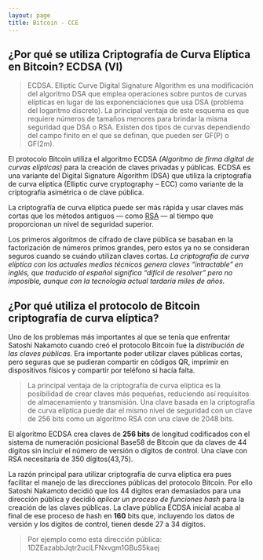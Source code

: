 ```yaml
---
layout: page
title: Bitcoin - CCE
---
```


## ¿Por qué se utiliza Criptografía de Curva Elíptica en Bitcoin? ECDSA (VI)

> ECDSA. Elliptic Curve Digital Signature Algorithm es una modificación del algoritmo DSA que emplea operaciones sobre puntos de curvas elípticas en lugar de las exponenciaciones que usa DSA (problema del logaritmo discreto). La principal ventaja de este esquema es que requiere números de tamaños menores para brindar la misma seguridad que DSA o RSA. Existen dos tipos de curvas dependiendo del campo finito en el que se definan, que pueden ser GF(P) o GF(2m).

El protocolo Bitcoin utiliza el algoritmo ECDSA *(Algoritmo de firma digital de curvas elípticas)* para la creación de claves privadas y públicas. ECDSA es una variante del Digital Signature Algorithm (DSA) que utiliza la criptografía de curva elíptica (Elliptic curve cryptography – ECC) como variante de la criptografía asimétrica o de clave pública.

La criptografía de curva elíptica puede ser más rápida y usar claves más cortas que los métodos antiguos — como [RSA](https://en.wikipedia.org/wiki/RSA_(cryptosystem)) — al tiempo que proporcionan un nivel de seguridad superior.

Los primeros algoritmos de cifrado de clave pública se basaban en la factorización de números primos grandes, pero estos ya no se consideran seguros cuando se cuándo utilizan claves cortas. *La criptografía de curva elíptica con los actuales medios técnicos genera claves “intractable” en inglés, que traducido al español significa “difícil de resolver” pero no imposible, aunque con la tecnología actual tardaría miles de años.*

## ¿Por qué utiliza el protocolo de Bitcoin criptografía de curva elíptica?

Uno de los problemas más importantes al que se tenía que enfrentar Satoshi Nakamoto cuando creó el protocolo Bitcoin fue la *distribución de las claves públicas*. Era importante poder utilizar claves públicas cortas, pero seguras que se pudieran compartir en códigos QR, imprimir en dispositivos físicos y compartir por teléfono si hacía falta.

> La principal ventaja de la criptografía de curva elíptica es la posibilidad de crear claves más pequeñas, reduciendo así requisitos de almacenamiento y transmisión. Una clave basada en la criptografía de curva elíptica puede dar el mismo nivel de seguridad con un clave de 256 bits como un algoritmo RSA con una clave de 2048 bits.

El algoritmo ECDSA crea claves de **256 bits** de longitud codificados con el sistema de numeración posicional Base58 de Bitcoin que da claves de 44 dígitos sin incluir el número de versión o dígitos de control. Una clave con RSA necesitaría de 350 dígitos(43,75).

La razón principal para utilizar criptografía de curva elíptica era pues facilitar el manejo de las direcciones públicas del protocolo Bitcoin. Por ello Satoshi Nakamoto decidió que los 44 dígitos eran demasiados para una dirección pública y decidió *aplicar un proceso de funciones hash* para la creación de las claves públicas. La clave pública ECDSA inicial acaba al final de ese proceso de hash en **160** bits que, incluyendo los datos de versión y los dígitos de control, tienen desde 27 a 34 dígitos.

> Por ejemplo como esta dirección pública: 1DZEazabbJqtr2uciLFNxvgm1GBuS5kaej
